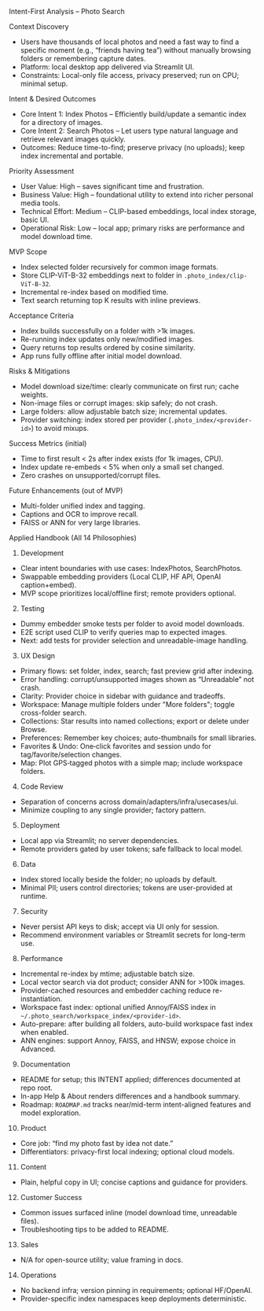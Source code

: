 Intent-First Analysis – Photo Search

Context Discovery
- Users have thousands of local photos and need a fast way to find a specific moment (e.g., “friends having tea”) without manually browsing folders or remembering capture dates.
- Platform: local desktop app delivered via Streamlit UI.
- Constraints: Local-only file access, privacy preserved; run on CPU; minimal setup.

Intent & Desired Outcomes
- Core Intent 1: Index Photos – Efficiently build/update a semantic index for a directory of images.
- Core Intent 2: Search Photos – Let users type natural language and retrieve relevant images quickly.
- Outcomes: Reduce time-to-find; preserve privacy (no uploads); keep index incremental and portable.

Priority Assessment
- User Value: High – saves significant time and frustration.
- Business Value: High – foundational utility to extend into richer personal media tools.
- Technical Effort: Medium – CLIP-based embeddings, local index storage, basic UI.
- Operational Risk: Low – local app; primary risks are performance and model download time.

MVP Scope
- Index selected folder recursively for common image formats.
- Store CLIP-ViT-B-32 embeddings next to folder in `.photo_index/clip-ViT-B-32`.
- Incremental re-index based on modified time.
- Text search returning top K results with inline previews.

Acceptance Criteria
- Index builds successfully on a folder with >1k images.
- Re-running index updates only new/modified images.
- Query returns top results ordered by cosine similarity.
- App runs fully offline after initial model download.

Risks & Mitigations
- Model download size/time: clearly communicate on first run; cache weights.
- Non-image files or corrupt images: skip safely; do not crash.
- Large folders: allow adjustable batch size; incremental updates.
- Provider switching: index stored per provider (`.photo_index/<provider-id>`) to avoid mixups.

Success Metrics (initial)
- Time to first result < 2s after index exists (for 1k images, CPU).
- Index update re-embeds < 5% when only a small set changed.
- Zero crashes on unsupported/corrupt files.

Future Enhancements (out of MVP)
- Multi-folder unified index and tagging.
- Captions and OCR to improve recall.
- FAISS or ANN for very large libraries.

Applied Handbook (All 14 Philosophies)

1) Development
- Clear intent boundaries with use cases: IndexPhotos, SearchPhotos.
- Swappable embedding providers (Local CLIP, HF API, OpenAI caption+embed).
- MVP scope prioritizes local/offline first; remote providers optional.

2) Testing
- Dummy embedder smoke tests per folder to avoid model downloads.
- E2E script used CLIP to verify queries map to expected images.
- Next: add tests for provider selection and unreadable-image handling.

3) UX Design
- Primary flows: set folder, index, search; fast preview grid after indexing.
- Error handling: corrupt/unsupported images shown as “Unreadable” not crash.
- Clarity: Provider choice in sidebar with guidance and tradeoffs.
 - Workspace: Manage multiple folders under "More folders"; toggle cross-folder search.
 - Collections: Star results into named collections; export or delete under Browse.
 - Preferences: Remember key choices; auto-thumbnails for small libraries.
- Favorites & Undo: One‑click favorites and session undo for tag/favorite/selection changes.
- Map: Plot GPS‑tagged photos with a simple map; include workspace folders.

4) Code Review
- Separation of concerns across domain/adapters/infra/usecases/ui.
- Minimize coupling to any single provider; factory pattern.

5) Deployment
- Local app via Streamlit; no server dependencies.
- Remote providers gated by user tokens; safe fallback to local model.

6) Data
- Index stored locally beside the folder; no uploads by default.
- Minimal PII; users control directories; tokens are user-provided at runtime.

7) Security
- Never persist API keys to disk; accept via UI only for session.
- Recommend environment variables or Streamlit secrets for long-term use.

8) Performance
- Incremental re-index by mtime; adjustable batch size.
- Local vector search via dot product; consider ANN for >100k images.
- Provider-cached resources and embedder caching reduce re-instantiation.
 - Workspace fast index: optional unified Annoy/FAISS index in `~/.photo_search/workspace_index/<provider-id>`.
 - Auto-prepare: after building all folders, auto-build workspace fast index when enabled.
- ANN engines: support Annoy, FAISS, and HNSW; expose choice in Advanced.

9) Documentation
- README for setup; this INTENT applied; differences documented at repo root.
 - In-app Help & About renders differences and a handbook summary.
- Roadmap: `ROADMAP.md` tracks near/mid-term intent-aligned features and model exploration.

10) Product
- Core job: “find my photo fast by idea not date.”
- Differentiators: privacy-first local indexing; optional cloud models.

11) Content
- Plain, helpful copy in UI; concise captions and guidance for providers.

12) Customer Success
- Common issues surfaced inline (model download time, unreadable files).
- Troubleshooting tips to be added to README.

13) Sales
- N/A for open-source utility; value framing in docs.

14) Operations
- No backend infra; version pinning in requirements; optional HF/OpenAI.
- Provider-specific index namespaces keep deployments deterministic.
